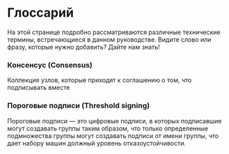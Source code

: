 # Глоссарий
На этой странице подробно рассматриваются различные технические термины, встречающиеся в данном руководстве. Видите слово или фразу, которые нужно добавить? Дайте нам знать!

### Консенсус (Consensus)
Коллекция узлов, которые приходят к соглашению о том, что подписывать вместе

### Пороговые подписи (Threshold signing)
Пороговые подписи — это цифровые подписи, в которых подписавшие могут создавать группы таким образом, что только определенные подмножества группы могут создавать подписи от имени группы, что дает набору машин должный уровень  отказоустойчивости.
